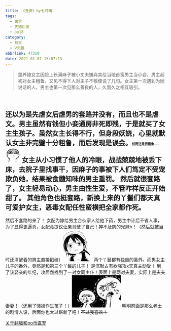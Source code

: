 ```yaml
---
title: 《丑妾》by七月晴
tags:
  - 古言
  - 先婚后爱
  - po18
category:
  - 扫文
  - Ⅴ无推
abbrlink: 47319
date: 2021-01-07 15:07:13
---
```

<meta name="referrer" content="no-referrer" />

> 童养媳女主因脸上长满麻子被小丈夫嫌弃卖给当地首富男主当小妾，男主起初对女主粗鲁，又见不得下人对主子不敬便说了几句。女主第一次遇到为她说话的人，男主也第一次见那么善良的人，久而久之相互吸引。 ​​​​
<!-- more --> 

还以为是先虐女后虐男的套路并没有，而且也不是虐文。男主虽然有钱但小妾通房非死即残，于是就买了女主生孩子。虽然女主长得不行，但身段妖娆，心里就默认女主非完璧十分粗鲁，而后发现是误会。<font size=1>然而还是很粗鲁……</font>![](/bq/20210108151314.jpg)
女主从小习惯了他人的冷眼，战战兢兢地被丢下床，去院子里找事干，因麻子的事被下人们笃定不受宠欺负她，结果被食髓知味的男主重罚。
然后就很套路了，女主轻易动心，男主由性生爱，不管咋样反正开始甜了。
其他角色也挺套路，新换上来的丫鬟们都天真可爱护女主，恶毒女配任性蛮横把全家都作死。
---
然后不套路的来了！
女配为嫁给男主合伙家人给他下药，男主中计后不省人事，为了显得更逼真，女配竟提议让亲哥破了自己！猝不及防的兄妹h！（然后就被当时还清醒着的男主直接戳破）![](/bq/IMG_5551.JPG)
 
两个丫鬟都有独自的番外，而男女主儿子的番外，竟然是和第三个丫鬟的儿子！
是沉默占有欲强攻x天真主动受！
到了该娶亲的年纪，攻居然找到了一对女同主仆！表面上是两对夫妻，实际上是夫夫妻妻！（还用了骚操作生孩子！）![](/bq/IMG_0878.JPG)
明明前面是那么老土的剧情人设，后面你也太过崭新了吧！~~不过我喜欢！~~

[关于翻墙和po币直充](https://kimei.top/post/16920/)